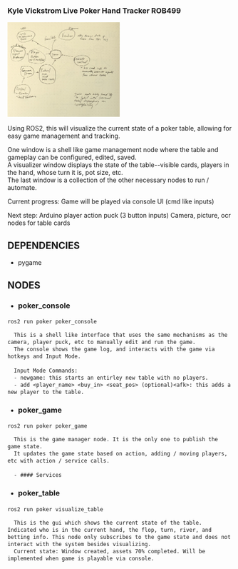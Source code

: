 ### Kyle Vickstrom Live Poker Hand Tracker ROB499

<img src="poker/assets/node_sketch.jpg"  width="50%"/>  

Using ROS2, this will visualize the current state of a poker table, allowing for easy game management and tracking.  

One window is a shell like game management node where the table and gameplay can be configured, edited, saved.  
A visualizer window displays the state of the table--visible cards, players in the hand, whose turn it is, pot size, etc.  
The last window is a collection of the other necessary nodes to run / automate.  

Current progress:
   Game will be played via console UI (cmd like inputs)

   Next step:
   Arduino player action puck (3 button inputs)
   Camera, picture, ocr nodes for table cards
  
## DEPENDENCIES  
* pygame  
  
## NODES  
  
  - ### poker_console  
  `ros2 run poker poker_console`  
    
      This is a shell like interface that uses the same mechanisms as the camera, player puck, etc to manually edit and run the game.  
      The console shows the game log, and interacts with the game via hotkeys and Input Mode.  

      Input Mode Commands:  
      - newgame: this starts an entirley new table with no players.  
      - add <player_name> <buy_in> <seat_pos> (optional)<afk>: this adds a new player to the table.  

   - ### poker_game  
   `ros2 run poker poker_game`  

      This is the game manager node. It is the only one to publish the game state.  
      It updates the game state based on action, adding / moving players, etc with action / service calls.  
        
      - #### Services  

   - ### poker_table  
   `ros2 run poker visualize_table`  

      This is the gui which shows the current state of the table. Indicated who is in the current hand, the flop, turn, river, and betting info. This node only subscribes to the game state and does not interact with the system besides visualizing.
      Current state: Window created, assets 70% completed. Will be implemented when game is playable via console.